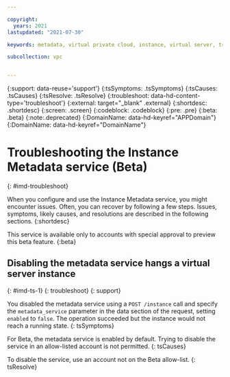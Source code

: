 ```yaml
---

copyright:
  years: 2021
lastupdated: "2021-07-30"

keywords: metadata, virtual private cloud, instance, virtual server, troubleshooting, troubleshoot

subcollection: vpc


---
```


{:support: data-reuse='support'}
{:tsSymptoms: .tsSymptoms}
{:tsCauses: .tsCauses}
{:tsResolve: .tsResolve}
{:troubleshoot: data-hd-content-type='troubleshoot'}
{:external: target="_blank" .external}
{:shortdesc: .shortdesc}
{:screen: .screen}
{:codeblock: .codeblock}
{:pre: .pre}
{:beta: .beta}
{:note:.deprecated}
{:DomainName: data-hd-keyref="APPDomain"}
{:DomainName: data-hd-keyref="DomainName"}

# Troubleshooting the Instance Metadata service (Beta)
{: #imd-troubleshoot}

When you configure and use the Instance Metadata service, you might encounter issues. Often, you can recover by following a few steps. Issues, symptoms, likely causes, and resolutions are described in the following sections.
{:shortdesc}

This service is available only to accounts with special approval to preview this beta feature.
{:beta}


## Disabling the metadata service hangs a virtual server instance
{: #imd-ts-1}
{: troubleshoot}
{: support}

You disabled the metadata service using a `POST /instance` call and specify the `metadata_service` parameter in the data section of the request, setting `enabled` to `false`. The operation succeeded but the instance would not reach a running state.
{: tsSymptoms}

For Beta, the metadata service is enabled by default. Trying to disable the service in an allow-listed account is not permitted.
{: tsCauses}

To disable the service, use an account not on the Beta allow-list.
{: tsResolve}

